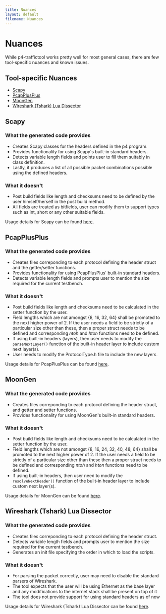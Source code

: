 ```yaml
---
title: Nuances
layout: default
filename: Nuances
--- 
```


# Nuances
While p4-traffictool works pretty well for most general cases, there are few tool-specific nuances and known issues. 

## Tool-specific Nuances
* [Scapy](#scapy)
* [PcapPlusPlus](#pcapplusplus)
* [MoonGen](#moongen)
* [Wireshark (Tshark) Lua Dissector](#wireshark-tshark-lua-dissector)

## Scapy

### What the generated code provides
* Creates Scapy classes for the headers defined in the p4 program.
* Provides functionality for using Scapy's built-in standard headers.
* Detects variable length fields and points user to fill them suitably in class definition.
* Lastly, it produces a list of all possible packet combinations possible using the defined headers.


### What it doesn't
* Post build fields like length and checksums need to be defined by the user himself/herself in the post build method.
* All fields are treated as bitfields, user can modify them to support types such as int, short or any other suitable fields.

Usage details for Scapy can be found [here](ToolSpecificUsage.md#scapy).

## PcapPlusPlus

### What the generated code provides
* Creates files correponding to each protocol defining the header struct and the getter/setter functions.
* Provides functionality for using PcapPlusPlus' built-in standard headers.
* Detects variable length fields and prompts user to mention the size required for the current testbench.

### What it doesn't
* Post build fields like length and checksums need to be calculated in the setter function by the user.
* Field lengths which are not amongst {8, 16, 32, 64} shall be promoted to the next higher power of 2. If the user needs a field to be strictly of a particular size other than these, then a proper struct needs to be defined and corresponding _ntoh_ and _hton_ functions need to be defined.
* If using built-in headers (layers), then user needs to modify the `parseNextLayer()` function of the built-in header layer to include custom next layer(s).
* User needs to modify the ProtocolType.h file to include the new layers.

Usage details for PcapPlusPlus can be found [here](ToolSpecificUsage.md#pcapplusplus).

## MoonGen

### What the generated code provides
* Creates files correponding to each protocol defining the header struct, and getter and setter functions.
* Provides functionality for using MoonGen's built-in standard headers.

### What it doesn't
* Post build fields like length and checksums need to be calculated in the setter function by the user.
* Field lengths which are not amongst {8, 16, 24, 32, 40, 48, 64} shall be promoted to the next higher power of 2. If the user needs a field to be strictly of a particular size other than these then a proper struct needs to be defined and corresponding _ntoh_ and _hton_ functions need to be defined.
* If using built-in headers, then user need to modify the `resolveNextHeader()` function of the built-in header layer to include custom next layer(s).

Usage details for MoonGen can be found [here](ToolSpecificUsage.md#moongen).

## Wireshark (Tshark) Lua Dissector
### What the generated code provides
* Creates files correponding to each protocol defining the header struct.
* Detects variable length fields and prompts user to mention the size required for the current testbench.
* Generates an init file specifying the order in which to load the scripts.

### What it doesn't
* For parsing the packet correctly, user may need to disable the standard parsers of Wireshark.
* The tool expects that the user will be using Ethernet as the base layer and any modifications to the internet stack shall be present on top of it
* The tool does not provide support for using standard headers as of now

Usage details for Wireshark (Tshark) Lua Dissector can be found [here](ToolSpecificUsage.md#wireshark-tshark-lua-dissector).

